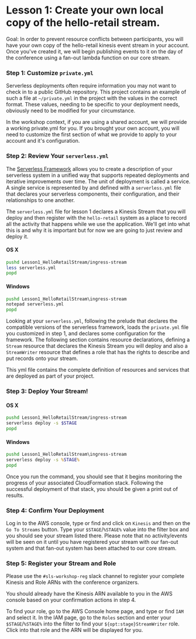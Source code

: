 # Lesson 1: Create your own local copy of the hello-retail stream.

Goal: In order to prevent resource conflicts between participants, you will have your own copy of the hello-retail kinesis event stream in your account.  Once you've created it, we will begin publishing events to it on the day of the conference using a fan-out lambda function on our core stream.

### Step 1: Customize `private.yml`

Serverless deployments often require information you may not want to check in to a public GitHub repository.  This project contains an example of such a file at `~/private.yml` in the project with the values in the correct format.  These values, needing to be specific to your deployment needs, obviously need to be modified for your circumstance.

In the workshop context, if you are using a shared account, we will provide a working private.yml for you.  If you brought your own account, you will need to customize the first section of what we provide to apply to your account and it's configuration.

### Step 2: Review Your `serverless.yml`

The [Serverless Framework](https://serverless.com/) allows you to create a description of your serverless system in a unified way that supports repeated deployments and iterative improvements over time.  The unit of deployment is called a service.  A single service is represented by and defined with a `serverless.yml` file that declares your serverless components, their configuration, and their relationships to one another.

The `serverless.yml` file for lesson 1 declares a Kinesis Stream that you will deploy and then register with the `hello-retail` system as a place to record all the activity that happens while we use the application.  We'll get into what this is and why it is important but for now we are going to just review and deploy it.

#### OS X

```sh
pushd Lesson1_HelloRetailStream/ingress-stream
less serverless.yml
popd
```

#### Windows

```bat
pushd Lesson1_HelloRetailStream\ingress-stream
notepad serverless.yml
popd
```

Looking at your `serverless.yml`, following the prelude that declares the compatible versions of the serverless framework, loads the `private.yml` file you customized in step 1, and declares some configuration for the framework.  The following section contains resource declarations, defining a `Stream` resource that declares the Kinesis Stream you will deploy and also a `StreamWriter` resource that defines a role that has the rights to describe and put records onto your stream.

This yml file contains the complete definition of resources and services that are deployed as part of your project.

### Step 3: Deploy Your Stream!

#### OS X

```sh
pushd Lesson1_HelloRetailStream/ingress-stream
serverless deploy -s $STAGE
popd
```

#### Windows

```bat
pushd Lesson1_HelloRetailStream\ingress-stream
serverless deploy -s %STAGE%
popd
```

Once you run the command, you should see that it begins monitoring the progress of your associated CloudFormation stack.  Following the successful deployment of that stack, you should be given a print out of results.

### Step 4: Confirm Your Deployment

Log in to the AWS console, type or find and click on `Kinesis` and then on the `Go To Streams` button.  Type your `$STAGE`/`%STAGE%` value into the filter box and you should see your stream listed there.  Please note that no activity/events will be seen on it until you have registered your stream with our fan-out system and that fan-out system has been attached to our core stream.

### Step 5: Register your Stream and Role

Please use the `#sls-workshop-reg` slack channel to register your complete Kinesis and Role ARNs with the conference organizers.

You should already have the Kinesis ARN available to you in the AWS console based on your confirmation actions in step 4.

To find your role, go to the AWS Console home page, and type or find `IAM` and select it.  In the IAM page, go to the `Roles` section and enter your `$STAGE`/`%STAGE%` into the filter to find your `${opt:stage}StreamWriter` role.  Click into that role and the ARN will be displayed for you.

